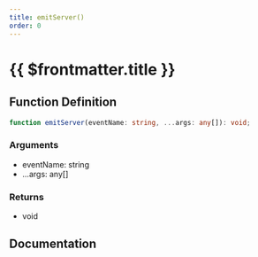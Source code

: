 ```yaml
---
title: emitServer()
order: 0
---
```


# {{ $frontmatter.title }}

<!--@include: ./emitServer_partial_header.md-->

## Function Definition

```ts
function emitServer(eventName: string, ...args: any[]): void;
```

### Arguments

* eventName: string
* ...args: any[]

### Returns

* void

## Documentation

<!--@include: ./emitServer_partial_footer.md-->
